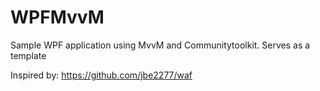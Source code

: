 # WPFMvvM
Sample WPF application using MvvM and Communitytoolkit. Serves as a template

Inspired by:
https://github.com/jbe2277/waf

